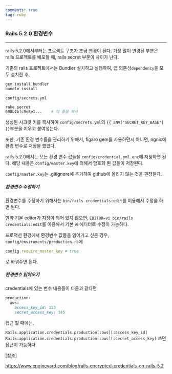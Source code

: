 ```yaml
---
comments: true
tag: ruby
---
```




### Rails 5.2.0 환경변수

--------

rails 5.2.0에서부터는 프로젝트 구조가 조금 변경이 된다. 가장 많이 변경된 부분은 rails 프로젝트를 배포할 때, rails secret 부분이 차이가 난다.



기존의 rails 프로젝트에서는 Bundler 설치하고 실행하여, 앱 의존성`dependency`을 모두 설치한 후,

```bash
gem install bundler
bundle install
```

 `config/secrets.yml`

```bash
rake secret
698b2bfc9e8e1...    # 이 줄을 복사
```

생성된 시크릿 키를 복사하여 `config/secrets.yml`의 `{{ ENV["SECRET_KEY_BASE"] }}`부분을 지우고 붙여넣는다.

또한, 기존 환경 변수들을 관리하기 위해서, figaro gem을 사용하던지 아니면, ngnix에 환경 변수로 저장을 했었다.



rails 5.2.0에서는 모든 환경 변수 값들을 `config/credential.yml.enc`에 저장하면 된다. 해당 내용은 `config/master.key`에 의해서 암호화 된 값들이 저장된다. 

`config/master.key`는 .gitignore에 추가하여 github에 올리지 않는 것을 권장한다. 



##### 환경변수 수정하기

환경변수를 수정하기 위해서는 `bin/rails credentials:edit`를 이용해서 수정을 하면 된다.

만약 기본 editor가 지정이 되어 있지 않으면, `EDITOR=vi bin/rails credentials:edit`를 이용해서 기본 vi 에디터로 수정이 가능하다.



프로덕션 환경에서 환경변수 값들을 읽어가고 싶은 경우, `config/enviroments/production.rb`에 

~~~ruby
config.require_master_key = true
~~~

로 바꿔주면 된다.



##### 환경변수 읽어오기

credentials에 있는 변수 내용들이 다음과 같다면 

~~~ruby
production:
  aws:
    access_key_id: 123
    secret_access_key: 345
~~~

접근 할 때에는, 

 `Rails.application.credentials.production[:aws][:access_key_id]` `Rails.application.credentials.production[:aws][:secret_access_key]`  쓰면 접근이 가능하다.



[참조]

https://www.engineyard.com/blog/rails-encrypted-credentials-on-rails-5.2